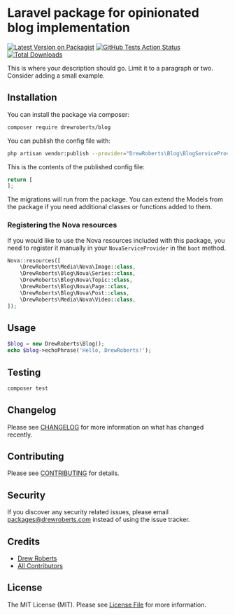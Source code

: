 # Laravel package for opinionated blog implementation

[![Latest Version on Packagist](https://img.shields.io/packagist/v/drewroberts/blog.svg?style=flat-square)](https://packagist.org/packages/drewroberts/blog)
[![GitHub Tests Action Status](https://img.shields.io/github/workflow/status/drewroberts/blog/run-tests?label=tests)](https://github.com/drewroberts/blog/actions?query=workflow%3Arun-tests+branch%3Amaster)
[![Total Downloads](https://img.shields.io/packagist/dt/drewroberts/blog.svg?style=flat-square)](https://packagist.org/packages/drewroberts/blog)


This is where your description should go. Limit it to a paragraph or two. Consider adding a small example.

## Installation

You can install the package via composer:

```bash
composer require drewroberts/blog
```

You can publish the config file with:

```bash
php artisan vendor:publish --provider="DrewRoberts\Blog\BlogServiceProvider" --tag="config"
```

This is the contents of the published config file:

```php
return [
];
```

The migrations will run from the package. You can extend the Models from the package if you need additional classes or functions added to them. 

### Registering the Nova resources

If you would like to use the Nova resources included with this package, you need to register it manually in your `NovaServiceProvider` in the `boot` method.

```php
Nova::resources([
    \DrewRoberts\Media\Nova\Image::class,
    \DrewRoberts\Blog\Nova\Series::class,
    \DrewRoberts\Blog\Nova\Topic::class,
    \DrewRoberts\Blog\Nova\Page::class,
    \DrewRoberts\Blog\Nova\Post::class,
    \DrewRoberts\Media\Nova\Video::class,
]);
```

## Usage

``` php
$blog = new DrewRoberts\Blog();
echo $blog->echoPhrase('Hello, DrewRoberts!');
```

## Testing

``` bash
composer test
```

## Changelog

Please see [CHANGELOG](CHANGELOG.md) for more information on what has changed recently.

## Contributing

Please see [CONTRIBUTING](CONTRIBUTING.md) for details.

## Security

If you discover any security related issues, please email packages@drewroberts.com instead of using the issue tracker.

## Credits

- [Drew Roberts](https://github.com/drewroberts)
- [All Contributors](../../contributors)

## License

The MIT License (MIT). Please see [License File](LICENSE) for more information.
